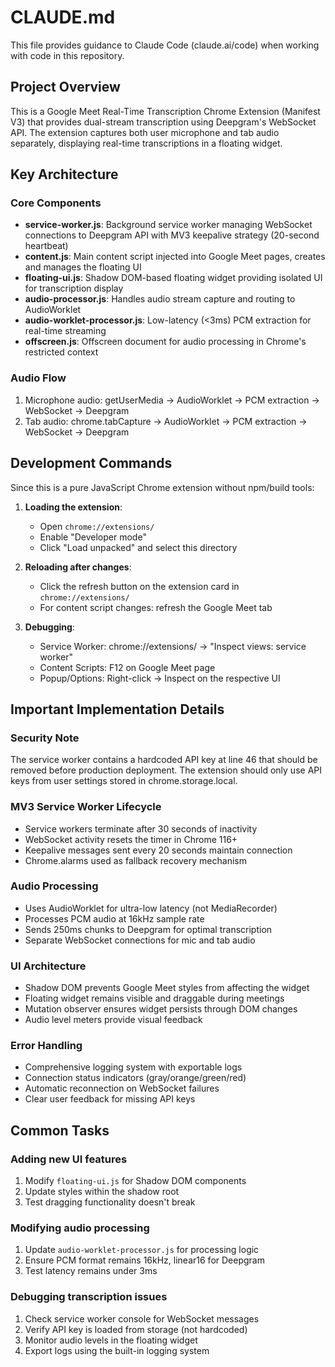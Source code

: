 # CLAUDE.md

This file provides guidance to Claude Code (claude.ai/code) when working with code in this repository.

## Project Overview

This is a Google Meet Real-Time Transcription Chrome Extension (Manifest V3) that provides dual-stream transcription using Deepgram's WebSocket API. The extension captures both user microphone and tab audio separately, displaying real-time transcriptions in a floating widget.

## Key Architecture

### Core Components
- **service-worker.js**: Background service worker managing WebSocket connections to Deepgram API with MV3 keepalive strategy (20-second heartbeat)
- **content.js**: Main content script injected into Google Meet pages, creates and manages the floating UI
- **floating-ui.js**: Shadow DOM-based floating widget providing isolated UI for transcription display
- **audio-processor.js**: Handles audio stream capture and routing to AudioWorklet
- **audio-worklet-processor.js**: Low-latency (<3ms) PCM extraction for real-time streaming
- **offscreen.js**: Offscreen document for audio processing in Chrome's restricted context

### Audio Flow
1. Microphone audio: getUserMedia → AudioWorklet → PCM extraction → WebSocket → Deepgram
2. Tab audio: chrome.tabCapture → AudioWorklet → PCM extraction → WebSocket → Deepgram

## Development Commands

Since this is a pure JavaScript Chrome extension without npm/build tools:

1. **Loading the extension**:
   - Open `chrome://extensions/`
   - Enable "Developer mode"
   - Click "Load unpacked" and select this directory

2. **Reloading after changes**:
   - Click the refresh button on the extension card in `chrome://extensions/`
   - For content script changes: refresh the Google Meet tab

3. **Debugging**:
   - Service Worker: chrome://extensions/ → "Inspect views: service worker"
   - Content Scripts: F12 on Google Meet page
   - Popup/Options: Right-click → Inspect on the respective UI

## Important Implementation Details

### Security Note
The service worker contains a hardcoded API key at line 46 that should be removed before production deployment. The extension should only use API keys from user settings stored in chrome.storage.local.

### MV3 Service Worker Lifecycle
- Service workers terminate after 30 seconds of inactivity
- WebSocket activity resets the timer in Chrome 116+
- Keepalive messages sent every 20 seconds maintain connection
- Chrome.alarms used as fallback recovery mechanism

### Audio Processing
- Uses AudioWorklet for ultra-low latency (not MediaRecorder)
- Processes PCM audio at 16kHz sample rate
- Sends 250ms chunks to Deepgram for optimal transcription
- Separate WebSocket connections for mic and tab audio

### UI Architecture
- Shadow DOM prevents Google Meet styles from affecting the widget
- Floating widget remains visible and draggable during meetings
- Mutation observer ensures widget persists through DOM changes
- Audio level meters provide visual feedback

### Error Handling
- Comprehensive logging system with exportable logs
- Connection status indicators (gray/orange/green/red)
- Automatic reconnection on WebSocket failures
- Clear user feedback for missing API keys

## Common Tasks

### Adding new UI features
1. Modify `floating-ui.js` for Shadow DOM components
2. Update styles within the shadow root
3. Test dragging functionality doesn't break

### Modifying audio processing
1. Update `audio-worklet-processor.js` for processing logic
2. Ensure PCM format remains 16kHz, linear16 for Deepgram
3. Test latency remains under 3ms

### Debugging transcription issues
1. Check service worker console for WebSocket messages
2. Verify API key is loaded from storage (not hardcoded)
3. Monitor audio levels in the floating widget
4. Export logs using the built-in logging system